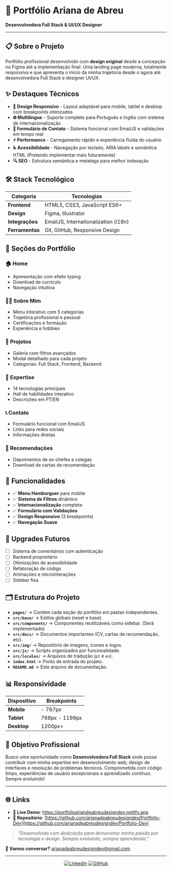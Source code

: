 # 🚀 Portfólio Ariana de Abreu  
**Desenvolvedora Full Stack & UI/UX Designer**

---

## 📋 Sobre o Projeto

Portfólio profissional desenvolvido com **design original** desde a concepção no Figma até a implementação final. Uma landing page moderna, totalmente responsiva e que apresenta o início da minha trajetória desde o agora até desenvolvedora Full Stack e designer UI/UX.

## ✨ Destaques Técnicos

- **🎨 Design Responsivo** - Layout adaptável para mobile, tablet e desktop com breakpoints otimizados
- **🌐 Multilíngue** - Suporte completo para Português e Inglês com sistema de internacionalização
- **📧 Formulário de Contato** - Sistema funcional com EmailJS e validações em tempo real
- **⚡ Performance** - Carregamento rápido e experiência fluída do usuário
- **♿ Acessibilidade** - Navegação por teclado, ARIA labels e semântica HTML (Pretendo implementar mais futuramente)
- **🔍 SEO** - Estrutura semântica e metatags para melhor indexação

## 🛠️ Stack Tecnológico

| Categoria | Tecnologias |
|-----------|-------------|
| **Frontend** | HTML5, CSS3, JavaScript ES6+ |
| **Design** | Figma, Illustrator |
| **Integrações** | EmailJS, Internationalization (i18n) |
| **Ferramentas** | Git, GitHub, Responsive Design |

## 📱 Seções do Portfólio

### 🏠 **Home**
- Apresentação com efeito typing
- Download de currículo
- Navegação intuitiva

### 👩‍💻 **Sobre Mim**
- Menu interativo com 5 categorias
- Trajetória profissional e pessoal
- Certificações e formação
- Experiência e hobbies

### 💼 **Projetos**
- Galeria com filtros avançados
- Modal detalhado para cada projeto
- Categorias: Full Stack, Frontend, Backend

### 🎯 **Expertise**
- 14 tecnologias principais
- Hall de habilidades interativo
- Descrições em PT/EN

### 📞 **Contato**
- Formulário funcional com EmailJS
- Links para redes sociais
- Informações diretas

### 🌟 **Recomendações**
- Depoimentos de ex-chefes e colegas
- Download de cartas de recomendação

## 🎨 Funcionalidades

- ✅ **Menu Hamburguer** para mobile
- ✅ **Sistema de Filtros** dinâmico
- ✅ **Internacionalização** completa
- ✅ **Formulário com Validações**
- ✅ **Design Responsivo** (3 breakpoints)
- ✅ **Navegação Suave**

## 🚀 Upgrades Futuros

- [ ] Sistema de comentários com autenticação
- [ ] Backend proprietário
- [ ] Otimizações de acessibilidade
- [ ] Refatoração de código
- [ ] Animações e microinterações
- [ ] Sidebar fixa

## 🗂️ Estrutura do Projeto

- **`pages/`** → Contém cada seção do portfólio em pastas independentes.  
- **`src/base/`** → Estilos globais (reset e base).  
- **`src/components/`** → Componentes reutilizáveis como sidebar.  (Será implementado)
- **`src/docs/`** → Documentos importantes (CV, cartas de recomendação, etc).  
- **`src/img/`** → Repositório de imagens, ícones e logos.  
- **`src/js/`** → Scripts organizados por funcionalidade.  
- **`src/locales/`** → Arquivos de tradução (`pt` e `en`).  
- **`index.html`** → Ponto de entrada do projeto.  
- **`README.md`** → Este arquivo de documentação.  

## 📊 Responsividade

| Dispositivo | Breakpoints |
|-------------|-------------|
| **Mobile** |  - 767px |
| **Tablet** | 768px - 1199px |
| **Desktop** | 1200px+ |

## 🎯 Objetivo Profissional

Busco uma oportunidade como **Desenvolvedora Full Stack** onde possa contribuir com minha expertise em desenvolvimento web, design de interfaces e resolução de problemas técnicos. Comprometida com código limpo, experiências de usuário excepcionais e aprendizado contínuo. Sempre evoluindo!

---

## 🌐 Links

- **🔗 Live Demo**: https://portfolioariandeabreudesigndev.netlify.app
- **📂 Repositório**: [https://github.com/arianadeabreudesigndev/Portfolio-Dev](https://github.com/arianadeabreudesigndev/Portfolio-Dev)

> *"Desenvolvido com dedicação para demonstrar minha paixão por tecnologia e design. Sempre evoluindo, sempre aprendendo."*

**📧 Vamos conversar?** arianadeabreudesigndev@gmail.com

---

<div align="center">

[![LinkedIn](https://img.shields.io/badge/LinkedIn-0077B5?style=for-the-badge&logo=linkedin&logoColor=white)](https://www.linkedin.com/in/arianadeabreudesigner-developer)
[![GitHub](https://img.shields.io/badge/GitHub-100000?style=for-the-badge&logo=github&logoColor=white)](https://github.com/arianadeabreudesigndev)

</div>

